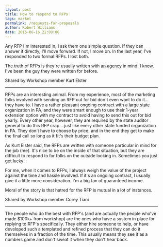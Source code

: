 ```yaml
---
layout: post
title: How to respond to RFPs
tags: market
permalink: /requests-for-proposals
author: Robert Williams
date: 2015-06-16 22:00:00
---
```


Any RFP I'm interested in, I ask them one simple question. If they can answer it directly, I'll move forward. If not, I move on. In the last year, I've responded to two formal RFPs. I lost both.

The truth of RFPs is they're usually written with an agency in mind. I know, I've been the guy they were written for before.

Shared by Workshop member Kurt Elster

 ---

RFPs are an interesting animal. From my experience, most of the marketing folks involved with sending an RFP out for bid don't even want to do it... they have to. I have a rather pleasant ongoing contract with a large state organization in PA, and they were smart enough to use their 1-year extension option with my contract to avoid having to send this out for bid yearly. Every other year, however, they are required by the state auditor general to do this RFP crap... just like every other state funded organization in PA. They don't have to choose by price, and in the end they get to make the final call so long as it fit's their budget plan.

As Kurt Elster said, the RFPs are written with someone particular in mind for the job (me). It's nice to be on the inside of that situation, but they are difficult to respond to for folks on the outside looking in. Sometimes you just get lucky!

For me, when it comes to RFPs, I always weigh the value of the project against the time and hassle involved. If it's an ongoing contract, I usually give it a little more consideration. I'm a big fan of guaranteed income.

Moral of the story is that hatred for the RFP is mutual in a lot of instances.

Shared by Workshop member Corey Tiani

---

The people who do the best with RFP's (and are actually the people who've made $100k+ from workshop) are the ones who have a system in place for replying to RFP's specifically. They either hire someone to help, or have developed such a templated and refined process that they can do it themselves in a fraction of the time. This usually means they see it as a numbers game and don't sweat it when they don't hear back.